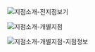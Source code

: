 

![지점소개-전지점보기](https://github.com/user-attachments/assets/1c143538-320f-4e1e-98c3-a3d9801991e2)

![지점소개-개별지점](https://github.com/user-attachments/assets/3ade4f9f-6a30-47be-93ca-8b095c9b1152)

![지점소개-개별지점-지점정보](https://github.com/user-attachments/assets/4647fb6c-a5e2-4a5b-9348-d7eedf273ef1)


